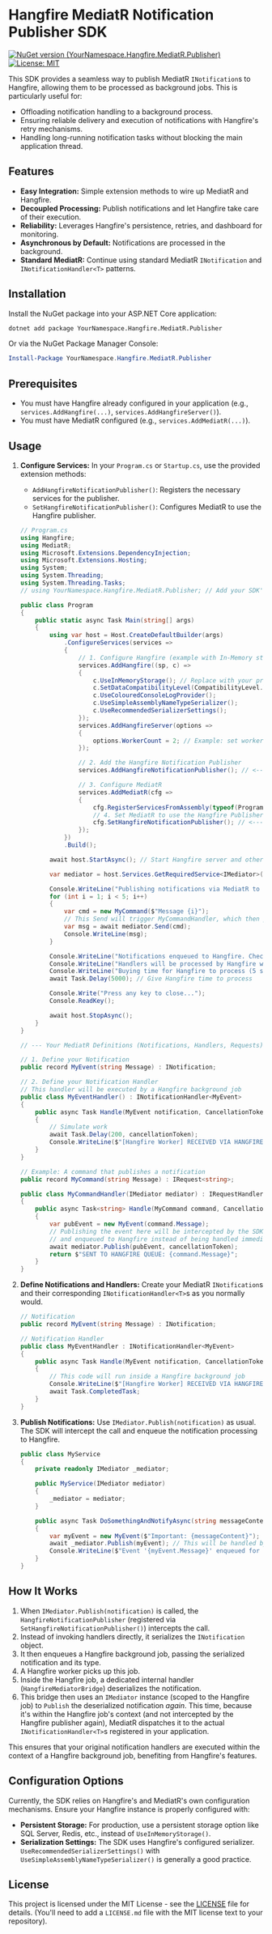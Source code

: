 # Hangfire MediatR Notification Publisher SDK

[![NuGet version (YourNamespace.Hangfire.MediatR.Publisher)](https://img.shields.io/nuget/v/YourNamespace.Hangfire.MediatR.Publisher.svg?style=flat-square)](https://www.nuget.org/packages/YourNamespace.Hangfire.MediatR.Publisher/)
[![License: MIT](https://img.shields.io/badge/License-MIT-yellow.svg)](https://opensource.org/licenses/MIT)

This SDK provides a seamless way to publish MediatR `INotification`s to Hangfire, allowing them to be processed as background jobs. This is particularly useful for:

*   Offloading notification handling to a background process.
*   Ensuring reliable delivery and execution of notifications with Hangfire's retry mechanisms.
*   Handling long-running notification tasks without blocking the main application thread.

## Features

*   **Easy Integration:** Simple extension methods to wire up MediatR and Hangfire.
*   **Decoupled Processing:** Publish notifications and let Hangfire take care of their execution.
*   **Reliability:** Leverages Hangfire's persistence, retries, and dashboard for monitoring.
*   **Asynchronous by Default:** Notifications are processed in the background.
*   **Standard MediatR:** Continue using standard MediatR `INotification` and `INotificationHandler<T>` patterns.

## Installation

Install the NuGet package into your ASP.NET Core application:

```bash
dotnet add package YourNamespace.Hangfire.MediatR.Publisher
```
Or via the NuGet Package Manager Console:
```powershell
Install-Package YourNamespace.Hangfire.MediatR.Publisher
```

## Prerequisites

*   You must have Hangfire already configured in your application (e.g., `services.AddHangfire(...)`, `services.AddHangfireServer()`).
*   You must have MediatR configured (e.g., `services.AddMediatR(...)`).

## Usage

1.  **Configure Services:**
    In your `Program.cs` or `Startup.cs`, use the provided extension methods:
    *   `AddHangfireNotificationPublisher()`: Registers the necessary services for the publisher.
    *   `SetHangfireNotificationPublisher()`: Configures MediatR to use the Hangfire publisher.

    ```csharp
    // Program.cs
    using Hangfire;
    using MediatR;
    using Microsoft.Extensions.DependencyInjection;
    using Microsoft.Extensions.Hosting;
    using System;
    using System.Threading;
    using System.Threading.Tasks;
    // using YourNamespace.Hangfire.MediatR.Publisher; // Add your SDK's namespace

    public class Program
    {
        public static async Task Main(string[] args)
        {
            using var host = Host.CreateDefaultBuilder(args)
                .ConfigureServices(services =>
                {
                    // 1. Configure Hangfire (example with In-Memory storage)
                    services.AddHangfire((sp, c) =>
                    {
                        c.UseInMemoryStorage(); // Replace with your preferred storage
                        c.SetDataCompatibilityLevel(CompatibilityLevel.Version_180);
                        c.UseColouredConsoleLogProvider();
                        c.UseSimpleAssemblyNameTypeSerializer();
                        c.UseRecommendedSerializerSettings();
                    });
                    services.AddHangfireServer(options =>
                    {
                        options.WorkerCount = 2; // Example: set worker count
                    });

                    // 2. Add the Hangfire Notification Publisher
                    services.AddHangfireNotificationPublisher(); // <--- SDK Integration

                    // 3. Configure MediatR
                    services.AddMediatR(cfg =>
                    {
                        cfg.RegisterServicesFromAssembly(typeof(Program).Assembly);
                        // 4. Set MediatR to use the Hangfire Publisher
                        cfg.SetHangfireNotificationPublisher(); // <--- SDK Integration
                    });
                })
                .Build();

            await host.StartAsync(); // Start Hangfire server and other hosted services

            var mediator = host.Services.GetRequiredService<IMediator>();

            Console.WriteLine("Publishing notifications via MediatR to Hangfire...");
            for (int i = 1; i < 5; i++)
            {
                var cmd = new MyCommand($"Message {i}");
                // This Send will trigger MyCommandHandler, which then publishes MyEvent
                var msg = await mediator.Send(cmd);
                Console.WriteLine(msg);
            }

            Console.WriteLine("Notifications enqueued to Hangfire. Check Hangfire Dashboard (if configured).");
            Console.WriteLine("Handlers will be processed by Hangfire workers.");
            Console.WriteLine("Buying time for Hangfire to process (5 seconds)...");
            await Task.Delay(5000); // Give Hangfire time to process

            Console.Write("Press any key to close...");
            Console.ReadKey();

            await host.StopAsync();
        }
    }

    // --- Your MediatR Definitions (Notifications, Handlers, Requests) ---

    // 1. Define your Notification
    public record MyEvent(string Message) : INotification;

    // 2. Define your Notification Handler
    // This handler will be executed by a Hangfire background job
    public class MyEventHandler() : INotificationHandler<MyEvent>
    {
        public async Task Handle(MyEvent notification, CancellationToken cancellationToken)
        {
            // Simulate work
            await Task.Delay(200, cancellationToken);
            Console.WriteLine($"[Hangfire Worker] RECEIVED VIA HANGFIRE: {notification.Message} on Thread {Thread.CurrentThread.ManagedThreadId}");
        }
    }

    // Example: A command that publishes a notification
    public record MyCommand(string Message) : IRequest<string>;

    public class MyCommandHandler(IMediator mediator) : IRequestHandler<MyCommand, string>
    {
        public async Task<string> Handle(MyCommand command, CancellationToken cancellationToken)
        {
            var pubEvent = new MyEvent(command.Message);
            // Publishing the event here will be intercepted by the SDK
            // and enqueued to Hangfire instead of being handled immediately in-process.
            await mediator.Publish(pubEvent, cancellationToken);
            return $"SENT TO HANGFIRE QUEUE: {command.Message}";
        }
    }
    ```

2.  **Define Notifications and Handlers:**
    Create your MediatR `INotification`s and their corresponding `INotificationHandler<T>`s as you normally would.

    ```csharp
    // Notification
    public record MyEvent(string Message) : INotification;

    // Notification Handler
    public class MyEventHandler : INotificationHandler<MyEvent>
    {
        public async Task Handle(MyEvent notification, CancellationToken cancellationToken)
        {
            // This code will run inside a Hangfire background job
            Console.WriteLine($"[Hangfire Worker] RECEIVED VIA HANGFIRE: {notification.Message}");
            await Task.CompletedTask;
        }
    }
    ```

3.  **Publish Notifications:**
    Use `IMediator.Publish(notification)` as usual. The SDK will intercept the call and enqueue the notification processing to Hangfire.

    ```csharp
    public class MyService
    {
        private readonly IMediator _mediator;

        public MyService(IMediator mediator)
        {
            _mediator = mediator;
        }

        public async Task DoSomethingAndNotifyAsync(string messageContent)
        {
            var myEvent = new MyEvent($"Important: {messageContent}");
            await _mediator.Publish(myEvent); // This will be handled by Hangfire
            Console.WriteLine($"Event '{myEvent.Message}' enqueued for Hangfire processing.");
        }
    }
    ```

## How It Works

1.  When `IMediator.Publish(notification)` is called, the `HangfireNotificationPublisher` (registered via `SetHangfireNotificationPublisher()`) intercepts the call.
2.  Instead of invoking handlers directly, it serializes the `INotification` object.
3.  It then enqueues a Hangfire background job, passing the serialized notification and its type.
4.  A Hangfire worker picks up this job.
5.  Inside the Hangfire job, a dedicated internal handler (`HangfireMediatorBridge`) deserializes the notification.
6.  This bridge then uses an `IMediator` instance (scoped to the Hangfire job) to `Publish` the deserialized notification *again*. This time, because it's within the Hangfire job's context (and not intercepted by the Hangfire publisher again), MediatR dispatches it to the actual `INotificationHandler<T>`s registered in your application.

This ensures that your original notification handlers are executed within the context of a Hangfire background job, benefiting from Hangfire's features.

## Configuration Options

Currently, the SDK relies on Hangfire's and MediatR's own configuration mechanisms.
Ensure your Hangfire instance is properly configured with:
*   **Persistent Storage:** For production, use a persistent storage option like SQL Server, Redis, etc., instead of `UseInMemoryStorage()`.
*   **Serialization Settings:** The SDK uses Hangfire's configured serializer. `UseRecommendedSerializerSettings()` with `UseSimpleAssemblyNameTypeSerializer()` is generally a good practice.
## License

This project is licensed under the MIT License - see the [LICENSE](LICENSE.md) file for details.
(You'll need to add a `LICENSE.md` file with the MIT license text to your repository).
```
